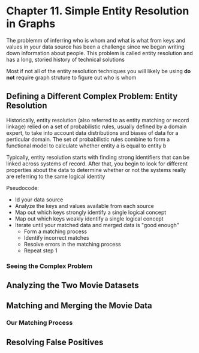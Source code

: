 # Chapter 11. Simple Entity Resolution in Graphs

The problemm of inferring who is whom and what is what from keys and values in your data source has been a challenge since we began writing down information about people. This problem is called entity resolution and has a long, storied history of technical solutions

Most if not all of the entity resolution techniques you will likely be using **do not** require graph struture to figure out who is whom

## Defining a Different Complex Problem: Entity Resolution

Historically, entity resolution (also referred to as entity matching or record linkage) relied on a set of probabilistic rules, usually defined by a domain expert, to take into account data distributions and biases of data for a perticular domain. The set of probabilistic rules combine to form a functional model to calculate whether entity a is equal to entity b

Typically, entity resolution starts with finding strong identifiers that can be linked across systems of record. After that, you begin to look for different properties about the data to determine whether or not the systems really are referring to the same logical identity

Pseudocode:

- Id your data source
- Analyze the keys and values available from each source
- Map out which keys strongly identify a single logical concept
- Map out which keys weakly identify a single logical concept
- Iterate until your matched data and merged data is "good enough"
  - Form a matching process
  - Identify incorrect matches
  - Resolve errors in the matching process
  - Repeat step 1

### Seeing the Complex Problem

## Analyzing the Two Movie Datasets

## Matching and Merging the Movie Data

### Our Matching Process

## Resolving False Positives
